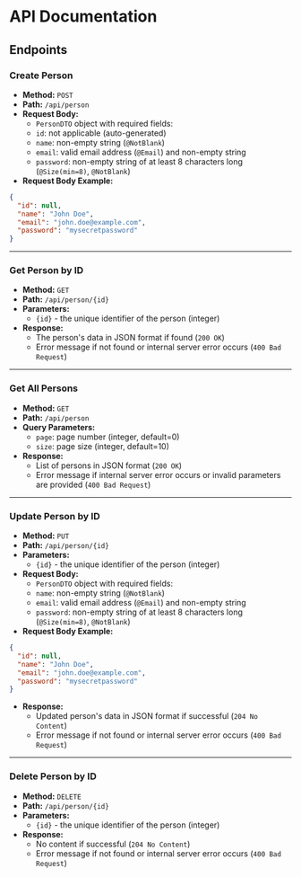 # API Documentation

## Endpoints

### Create Person
* **Method:** `POST`
* **Path:** `/api/person`
* **Request Body:**
  + `PersonDTO` object with required fields:
  - `id`: not applicable (auto-generated)
  - `name`: non-empty string (`@NotBlank`)
  - `email`: valid email address (`@Email`) and non-empty string
  - `password`: non-empty string of at least 8 characters long (`@Size(min=8)`, `@NotBlank`)
* **Request Body Example:**
```json
{
  "id": null,
  "name": "John Doe", 
  "email": "john.doe@example.com",
  "password": "mysecretpassword"
}
```

<hr>

### Get Person by ID
* **Method:** `GET`
* **Path:** `/api/person/{id}`
* **Parameters:**
  + `{id}` - the unique identifier of the person (integer)
* **Response:**
  + The person's data in JSON format if found (`200 OK`)
  + Error message if not found or internal server error occurs (`400 Bad Request`)

<hr>

### Get All Persons
* **Method:** `GET`
* **Path:** `/api/person`
* **Query Parameters:**
  + `page`: page number (integer, default=0)
  + `size`: page size (integer, default=10)
* **Response:**
  + List of persons in JSON format (`200 OK`)
  + Error message if internal server error occurs or invalid parameters are provided (`400 Bad Request`)

<hr>

### Update Person by ID
* **Method:** `PUT`
* **Path:** `/api/person/{id}`
* **Parameters:**
  + `{id}` - the unique identifier of the person (integer)
* **Request Body:**
  + `PersonDTO` object with required fields:
  - `name`: non-empty string (`@NotBlank`)
  - `email`: valid email address (`@Email`) and non-empty string
  - `password`: non-empty string of at least 8 characters long (`@Size(min=8)`, `@NotBlank`)
* **Request Body Example:**
```json
{
  "id": null,
  "name": "John Doe", 
  "email": "john.doe@example.com",
  "password": "mysecretpassword"
}
```
* **Response:**
  + Updated person's data in JSON format if successful (`204 No Content`)
  + Error message if not found or internal server error occurs (`400 Bad Request`)

<hr>

### Delete Person by ID
* **Method:** `DELETE`
* **Path:** `/api/person/{id}`
* **Parameters:**
  + `{id}` - the unique identifier of the person (integer)
* **Response:**
  + No content if successful (`204 No Content`)
  + Error message if not found or internal server error occurs (`400 Bad Request`)